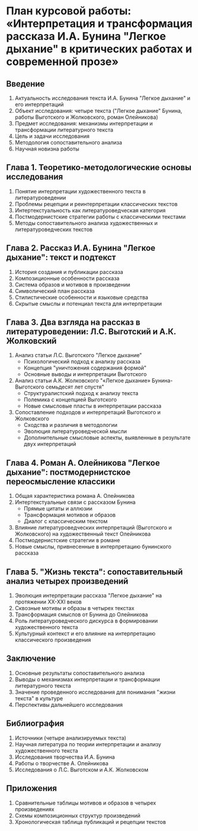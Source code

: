 # План курсовой работы: «Интерпретация и трансформация рассказа И.А. Бунина "Легкое дыхание" в критических работах и современной прозе»

## Введение
1. Актуальность исследования текста И.А. Бунина "Легкое дыхание" и его интерпретаций
2. Объект исследования: четыре текста ("Легкое дыхание" Бунина, работы Выготского и Жолковского, роман Олейникова)
3. Предмет исследования: механизмы интерпретации и трансформации литературного текста
4. Цель и задачи исследования
5. Методология сопоставительного анализа
6. Научная новизна работы

## Глава 1. Теоретико-методологические основы исследования
1. Понятие интерпретации художественного текста в литературоведении
2. Проблемы рецепции и реинтерпретации классических текстов
3. Интертекстуальность как литературоведческая категория
4. Постмодернистские стратегии работы с классическими текстами
5. Методы сопоставительного анализа художественных и литературоведческих текстов

## Глава 2. Рассказ И.А. Бунина "Легкое дыхание": текст и подтекст
1. История создания и публикации рассказа
2. Композиционные особенности рассказа
3. Система образов и мотивов в произведении
4. Символический план рассказа
5. Стилистические особенности и языковые средства
6. Скрытые смыслы и потенциал текста для интерпретации

## Глава 3. Два взгляда на рассказ в литературоведении: Л.С. Выготский и А.К. Жолковский
1. Анализ статьи Л.С. Выготского "Легкое дыхание"
   - Психологический подход к анализу рассказа
   - Концепция "уничтожения содержания формой"
   - Основные выводы и интерпретации Выготского
2. Анализ статьи А.К. Жолковского "«Легкое дыхание» Бунина-Выготского семьдесят лет спустя"
   - Структуралистский подход к анализу текста
   - Полемика с концепцией Выготского
   - Новые смысловые пласты в интерпретации рассказа
3. Сопоставление подходов и интерпретаций Выготского и Жолковского
   - Сходства и различия в методологии
   - Эволюция литературоведческой мысли
   - Дополнительные смысловые аспекты, выявленные в результате двух интерпретаций

## Глава 4. Роман А. Олейникова "Легкое дыхание": постмодернистское переосмысление классики
1. Общая характеристика романа А. Олейникова
2. Интертекстуальные связи с рассказом Бунина
   - Прямые цитаты и аллюзии
   - Трансформация мотивов и образов
   - Диалог с классическим текстом
3. Влияние литературоведческих интерпретаций (Выготского и Жолковского) на художественный текст Олейникова
4. Постмодернистские стратегии в романе
5. Новые смыслы, привнесенные в интерпретацию бунинского рассказа

## Глава 5. "Жизнь текста": сопоставительный анализ четырех произведений
1. Эволюция интерпретации рассказа "Легкое дыхание" на протяжении XX-XXI веков
2. Сквозные мотивы и образы в четырех текстах
3. Трансформация смыслов от Бунина до Олейникова
4. Роль литературоведческого дискурса в формировании художественного текста
5. Культурный контекст и его влияние на интерпретацию классического произведения

## Заключение
1. Основные результаты сопоставительного анализа
2. Выводы о механизмах интерпретации и трансформации литературного текста
3. Значение проведенного исследования для понимания "жизни текста" в культуре
4. Перспективы дальнейшего исследования

## Библиография
1. Источники (четыре анализируемых текста)
2. Научная литература по теории интерпретации и анализу художественного текста
3. Исследования творчества И.А. Бунина
4. Работы о творчестве А. Олейникова
5. Исследования о Л.С. Выготском и А.К. Жолковском

## Приложения
1. Сравнительные таблицы мотивов и образов в четырех произведениях
2. Схемы композиционных структур произведений
3. Хронологическая таблица публикаций и рецепции текстов



